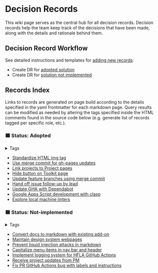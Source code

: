 # Decision Records

This wiki page serves as the central hub for all decision records. Decision records help the team keep track of the decisions that have been made, along with the details and rationale behind them.

## Decision Record Workflow

See detailed instructions and templates for [adding new records](add-new-record.md):

- Create DR for [adopted solution](add-new-record.md#adopted)
- Create DR for [solution not implemented](add-new-record.md#not-implemented)

## Records Index

Links to records are generated on page build according to the  details specified in the yaml frontmatter for each markdown page. Query results can be modified as needed by altering the tags specified inside the HTML comments found in the source code below (e.g. generate list of records tagged per specific role, etc.).

### :green_square: Status: Adopted
<!-- TAGS='adopted' BEGIN -->
<details class="md-tag-details"><summary class="md-tag-summary">Tags</summary>
<p><a href="../../tags/#adopted" class="md-tag">adopted</a></p></details>

- [Standardize HTML img tag](adopted/standardize-html-img-tag.md)
- [Use merge commit for gh-pages updates](adopted/use-merge-commit-for-gh-pages-updates.md)
- [Link projects to Project pages](adopted/link-projects-to-project-pages.md)
- [Hide button on Toolkit page](adopted/hide-button-on-toolkit-page.md)
- [Update feature branches using merge commit](adopted/update-feature-branches-using-merge-commit.md)
- [Hand off issue follow-up by lead](adopted/hand-off-issue-follow-up-by-lead.md)
- [Update GHA with Dependabot](adopted/update-gha-with-dependabot.md)
- [Google Apps Script development with clasp](adopted/google-apps-script-development-with-clasp.md)
- [Explore local machine linters](adopted/explore-local-machine-linters.md)
<!-- TAGS END -->

### :red_square: Status: Not-implemented
<!-- TAGS='not implemented' BEGIN -->
<details class="md-tag-details"><summary class="md-tag-summary">Tags</summary>
<p><a href="../../tags/#not-implemented" class="md-tag">not implemented</a></p></details>

- [Convert docs to markdown with existing add-on](not-implemented/convert-docs-to-markdown-with-existing-add-on.md)
- [Maintain design system webpages](not-implemented/maintain-design-system-webpages.md)
- [Prevent liquid injection attacks in markdown](not-implemented/prevent-liquid-injection-attacks-in-markdown.md)
- [Capitalize menu items in nav bar and header](not-implemented/capitalize-menu-items-in-nav-bar-and-header.md)
- [Implement logging system for HFLA GitHub Actions](not-implemented/implement-logging-system-for-hfla-github-actions.md)
- [Receive project updates from PM](not-implemented/receive-project-updates-from-pm.md)
- [Fix PR GitHub Actions bug with labels and instructions](not-implemented/fix-pr-github-actions-bug-with-labels-and-instructions.md)
<!-- TAGS END -->
